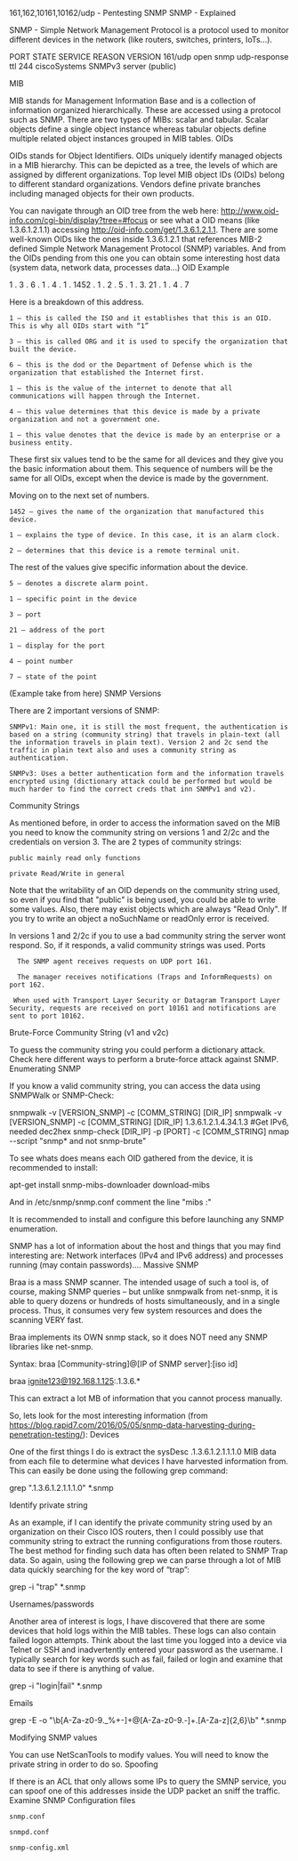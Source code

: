 161,162,10161,10162/udp - Pentesting SNMP
SNMP - Explained

SNMP - Simple Network Management Protocol is a protocol used to monitor different devices in the network (like routers, switches, printers, IoTs...).

PORT    STATE SERVICE REASON                 VERSION
161/udp open  snmp    udp-response ttl 244   ciscoSystems SNMPv3 server (public)

MIB

MIB stands for Management Information Base and is a collection of information organized hierarchically. These are accessed using a protocol such as SNMP. There are two types of MIBs: scalar and tabular.
Scalar objects define a single object instance whereas tabular objects define multiple related object instances grouped in MIB tables.
OIDs

OIDs stands for Object Identifiers. OIDs uniquely identify managed objects in a MIB hierarchy. This can be depicted as a tree, the levels of which are assigned by different organizations. Top level MIB object IDs (OIDs) belong to different standard organizations.
Vendors define private branches including managed objects for their own products.

You can navigate through an OID tree from the web here: http://www.oid-info.com/cgi-bin/display?tree=#focus or see what a OID means (like 1.3.6.1.2.1.1) accessing http://oid-info.com/get/1.3.6.1.2.1.1.
There are some well-known OIDs like the ones inside 1.3.6.1.2.1 that references MIB-2 defined Simple Network Management Protocol (SNMP) variables. And from the OIDs pending from this one you can obtain some interesting host data (system data, network data, processes data...)
OID Example

1 . 3 . 6 . 1 . 4 . 1 . 1452 . 1 . 2 . 5 . 1 . 3. 21 . 1 . 4 . 7

Here is a breakdown of this address.

    1 – this is called the ISO and it establishes that this is an OID. This is why all OIDs start with “1”

    3 – this is called ORG and it is used to specify the organization that built the device.

    6 – this is the dod or the Department of Defense which is the organization that established the Internet first.

    1 – this is the value of the internet to denote that all communications will happen through the Internet.

    4 – this value determines that this device is made by a private organization and not a government one.

    1 – this value denotes that the device is made by an enterprise or a business entity.

These first six values tend to be the same for all devices and they give you the basic information about them. This sequence of numbers will be the same for all OIDs, except when the device is made by the government.

Moving on to the next set of numbers. 

    1452 – gives the name of the organization that manufactured this device.

    1 – explains the type of device. In this case, it is an alarm clock.

    2 – determines that this device is a remote terminal unit.

The rest of the values give specific information about the device.

    5 – denotes a discrete alarm point.

    1 – specific point in the device

    3 – port

    21 – address of the port

    1 – display for the port

    4 – point number

    7 – state of the point

(Example take from here)
SNMP Versions

There are 2 important versions of SNMP:

    SNMPv1: Main one, it is still the most frequent, the authentication is based on a string (community string) that travels in plain-text (all the information travels in plain text). Version 2 and 2c send the traffic in plain text also and uses a community string as authentication.

    SNMPv3: Uses a better authentication form and the information travels encrypted using (dictionary attack could be performed but would be much harder to find the correct creds that inn SNMPv1 and v2).

Community Strings

As mentioned before, in order to access the information saved on the MIB you need to know the community string on versions 1 and 2/2c and the credentials on version 3.
The are 2 types of community strings: 

    public mainly read only functions 

    private Read/Write in general

Note that the writability of an OID depends on the community string used, so even if you find that "public" is being used, you could be able to write some values. Also, there may exist objects which are always "Read Only".
If you try to write an object a noSuchName or readOnly error is received.

In versions 1 and 2/2c if you to use a bad community string the server wont respond. So, if it responds, a valid community strings was used.
Ports

      The SNMP agent receives requests on UDP port 161.

      The manager receives notifications (Traps and InformRequests) on port 162.

     When used with Transport Layer Security or Datagram Transport Layer Security, requests are received on port 10161 and notifications are sent to port 10162.

Brute-Force Community String (v1 and v2c)

To guess the community string you could perform a dictionary attack. Check here different ways to perform a brute-force attack against SNMP.
Enumerating SNMP

If you know a valid community string, you can access the data using SNMPWalk or SNMP-Check:

snmpwalk -v [VERSION_SNMP] -c [COMM_STRING] [DIR_IP]
snmpwalk -v [VERSION_SNMP] -c [COMM_STRING] [DIR_IP] 1.3.6.1.2.1.4.34.1.3 #Get IPv6, needed dec2hex
snmp-check [DIR_IP] -p [PORT] -c [COMM_STRING]
nmap --script "snmp* and not snmp-brute" <target>

To see whats does means each OID gathered from the device, it is recommended to install:

apt-get install snmp-mibs-downloader
download-mibs

And in /etc/snmp/snmp.conf comment the line "mibs :"

It is recommended to install and configure this before launching any SNMP enumeration.

SNMP has a lot of information about the host and things that you may find interesting are: Network interfaces (IPv4 and IPv6 address) and processes running (may contain passwords)....
Massive SNMP

​Braa is a mass SNMP scanner. The intended usage of such a tool is, of course, making SNMP queries – but unlike snmpwalk from net-snmp, it is able to query dozens or hundreds of hosts simultaneously, and in a single process. Thus, it consumes very few system resources and does the scanning VERY fast.

Braa implements its OWN snmp stack, so it does NOT need any SNMP libraries like net-snmp.

Syntax: braa [Community-string]@[IP of SNMP server]:[iso id]

braa ignite123@192.168.1.125:.1.3.6.*

This can extract a lot MB of information that you cannot process manually.

So, lets look for the most interesting information (from https://blog.rapid7.com/2016/05/05/snmp-data-harvesting-during-penetration-testing/):
Devices

One of the first things I do is extract the sysDesc .1.3.6.1.2.1.1.1.0 MIB data from each file to determine what devices I have harvested information from. This can easily be done using the following grep command:

grep ".1.3.6.1.2.1.1.1.0" *.snmp

Identify private string

As an example, if I can identify the private community string used by an organization on their Cisco IOS routers, then I could possibly use that community string to extract the running configurations from those routers. The best method for finding such data has often been related to SNMP Trap data. So again, using the following grep we can parse through a lot of MIB data quickly searching for the key word of “trap”:

grep -i "trap" *.snmp

Usernames/passwords

Another area of interest is logs, I have discovered that there are some devices that hold logs within the MIB tables. These logs can also contain failed logon attempts. Think about the last time you logged into a device via Telnet or SSH and inadvertently entered your password as the username. I typically search for key words such as fail, failed or login and examine that data to see if there is anything of value.

grep -i "login\|fail" *.snmp

Emails

grep -E -o "\b[A-Za-z0-9._%+-]+@[A-Za-z0-9.-]+\.[A-Za-z]{2,6}\b" *.snmp

Modifying SNMP values

You can use NetScanTools to modify values. You will need to know the private string in order to do so.
Spoofing

If there is an ACL that only allows some IPs to query the SMNP service, you can spoof one of this addresses inside the UDP packet an sniff the traffic. 
Examine SNMP Configuration files

    snmp.conf

    snmpd.conf

    snmp-config.xml
